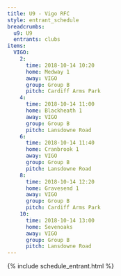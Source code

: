 ```yaml
---
title: U9 - Vigo RFC
style: entrant_schedule
breadcrumbs:
  u9: U9
  entrants: clubs
items:
  VIGO:
    2:
      time: 2018-10-14 10:20
      home: Medway 1
      away: VIGO
      group: Group B
      pitch: Cardiff Arms Park
    4:
      time: 2018-10-14 11:00
      home: Blackheath 1
      away: VIGO
      group: Group B
      pitch: Lansdowne Road
    6:
      time: 2018-10-14 11:40
      home: Cranbrook 1
      away: VIGO
      group: Group B
      pitch: Lansdowne Road
    8:
      time: 2018-10-14 12:20
      home: Gravesend 1
      away: VIGO
      group: Group B
      pitch: Cardiff Arms Park
    10:
      time: 2018-10-14 13:00
      home: Sevenoaks
      away: VIGO
      group: Group B
      pitch: Lansdowne Road
---
```


{% include schedule_entrant.html %}
